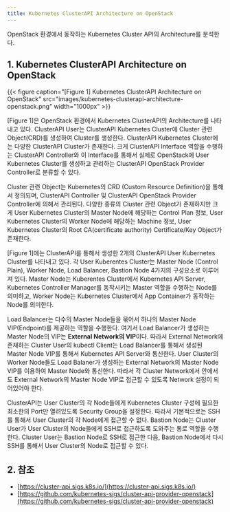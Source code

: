 ```yaml
---
title: Kubernetes ClusterAPI Architecture on OpenStack
---
```


OpenStack 환경에서 동작하는 Kubernetes Cluster API의 Architecture를 분석한다.

## 1. Kubernetes ClusterAPI Architecture on OpenStack

{{< figure caption="[Figure 1] Kubernetes ClusterAPI Architecture on OpenStack" src="images/kubernetes-clusterapi-architecture-openstack.png" width="1000px" >}}

[Figure 1]은 OpenStack 환경에서 Kubernetes ClusterAPI의 Architecture를 나타내고 있다. ClusterAPI User는 ClusterAPI Kubernetes Cluster에 Cluster 관련 Object(CRD)를 생성하여 Cluster를 생성한다. ClusterAPI Kubernetes Cluster에는 다양한 ClusterAPI Cluster가 존재한다. 크게 ClusterAPI Interface 역할을 수행하는 ClusterAPI Controller와 이 Interface를 통해서 실제로 OpenStack에 User Kubernetes Cluster를 생성하고 관리하는 ClusterAPI OpenStack Provider Controller로 분류할 수 있다.

Cluster 관련 Object는 Kubernetes의 CRD (Custom Resource Definition)을 통해서 정의되며, ClusterAPI Controller 및 ClusterAPI OpenStack Provider Controller에 의해서 관리된다. 다양한 종류의 Cluster 관련 Object가 존재하지만 크게 User Kubernetes Cluster의 Master Node에 해당하는 Control Plan 정보, User Kubernetes Cluster의 Worker Node에 해당하는 Machine 정보, User Kubernetes Cluster의 Root CA(certificate authority) Certificate/Key Object가 존재한다.

[Figure 1]에는 ClusterAPI를 통해서 생성한 2개의 ClusterAPI User Kubernetes Cluster를 나타내고 있다. 각 User Kuberentes Cluster는 Master Node (Control Plain), Worker Node, Load Balancer, Bastion Node 4가지의 구성요소로 이루어져 있다. Master Node는 Kuberentes Cluster에서 Kubernetes API Server, Kubernetes Controller Manager를 동작시키는 Master 역할을 수행하는 Node를 의미하고, Worker Node는 Kubernetes Cluster에서 App Container가 동작하는 Node를 의미한다.

Load Balancer는 다수의 Master Node들을 묶어서 하나의 Master Node VIP(Endpoint)를 제공하는 역할을 수행한다. 여기서 Load Balancer가 생성하는 Master Node의 VIP는 **External Network의 VIP**이다. 따라서 External Network에 존재하는 Cluster User의 kubectl Client는 Load Balancer를 통해서 생성된 Master Node VIP를 통해서 Kubernetes API Server와 통신한다. User Cluster의 Worker Node들도 Load Balaner가 생성하는 External Network의 Master Node VIP를 이용하여 Master Node와 통신한다. 따라서 각 Cluster Network에서 안에서도 External Network의 Master Node VIP로 접근할 수 있도록 Network 설정이 되어있어야 한다.

ClusterAPI는 User Cluster의 각 Node들에게 Kubernetes Cluster 구성에 필요한 최소한의 Port만 열려있도록 Security Group을 설정한다. 따라서 기본적으로는 SSH를 통해서 User Cluster의 각 Node에게 접근할 수 없다. Bastion Node는 Cluster User가 User Cluster의 Node들에게 SSH로 접근하도록 도와주는 통로 역할을 수행한다. Cluster User는 Bastion Node로 SSH로 접근한 다음, Bastion Node에서 다시 SSH를 통해서 User Cluster의 Node로 접근할 수 있다.

## 2. 참조

* [https://cluster-api.sigs.k8s.io/](https://cluster-api.sigs.k8s.io/)
* [https://github.com/kubernetes-sigs/cluster-api-provider-openstack](https://github.com/kubernetes-sigs/cluster-api-provider-openstack)
